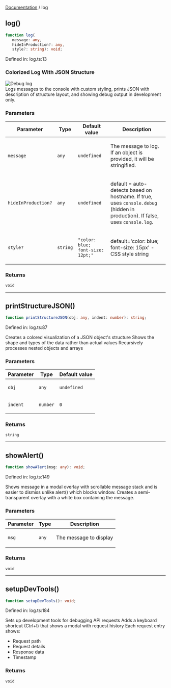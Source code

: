 [Documentation](modules.md) / log

## log()

```ts
function log(
   message: any, 
   hideInProduction?: any, 
   style?: string): void;
```

Defined in: log.ts:13

### Colorized Log With JSON Structure
![Debug log](https://i.imgur.com/R8Qp6Vg.png)  
Logs messages to the console with custom styling,
prints JSON with description of structure layout, 
and showing debug output in development only.

### Parameters

<table>
<thead>
<tr>
<th>Parameter</th>
<th>Type</th>
<th>Default value</th>
<th>Description</th>
</tr>
</thead>
<tbody>
<tr>
<td>

`message`

</td>
<td>

`any`

</td>
<td>

`undefined`

</td>
<td>

The message to log. If an object is provided, it will be stringified.

</td>
</tr>
<tr>
<td>

`hideInProduction?`

</td>
<td>

`any`

</td>
<td>

`undefined`

</td>
<td>

default = auto-detects based on hostname.
 If true, uses `console.debug` (hidden in production). If false, uses `console.log`.

</td>
</tr>
<tr>
<td>

`style?`

</td>
<td>

`string`

</td>
<td>

`"color: blue; font-size: 12pt;"`

</td>
<td>

default='color: blue; font-size: 15px' - CSS style string

</td>
</tr>
</tbody>
</table>

### Returns

`void`

***

## printStructureJSON()

```ts
function printStructureJSON(obj: any, indent: number): string;
```

Defined in: log.ts:87

Creates a colored visualization of a JSON object's structure
Shows the shape and types of the data rather than actual values
Recursively processes nested objects and arrays

### Parameters

<table>
<thead>
<tr>
<th>Parameter</th>
<th>Type</th>
<th>Default value</th>
</tr>
</thead>
<tbody>
<tr>
<td>

`obj`

</td>
<td>

`any`

</td>
<td>

`undefined`

</td>
</tr>
<tr>
<td>

`indent`

</td>
<td>

`number`

</td>
<td>

`0`

</td>
</tr>
</tbody>
</table>

### Returns

`string`

***

## showAlert()

```ts
function showAlert(msg: any): void;
```

Defined in: log.ts:149

Shows message in a modal overlay with scrollable message stack
and is easier to dismiss unlike alert() which blocks window.
Creates a semi-transparent overlay with a white box containing the message.

### Parameters

<table>
<thead>
<tr>
<th>Parameter</th>
<th>Type</th>
<th>Description</th>
</tr>
</thead>
<tbody>
<tr>
<td>

`msg`

</td>
<td>

`any`

</td>
<td>

The message to display

</td>
</tr>
</tbody>
</table>

### Returns

`void`

***

## setupDevTools()

```ts
function setupDevTools(): void;
```

Defined in: log.ts:184

Sets up development tools for debugging API requests
Adds a keyboard shortcut (Ctrl+I) that shows a modal with request history
Each request entry shows:
- Request path
- Request details
- Response data
- Timestamp

### Returns

`void`

